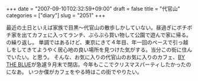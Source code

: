 +++
date = "2007-09-10T02:32:59+09:00"
draft = false
title = "代官山"
categories = ["diary"]
slug = "2051"
+++

最近の土日といえば家族で目黒～代官山の散歩しかしていない。昼過ぎにボチボチ家を出てカフェに入ってランチ、ぶらぶら買い物して公園で遊んで家に帰る。の繰り返し。
単調ではあるけど、東京にきて４年目、年一回のペースで引っ越しをしてきてようやく居心地の良い場所を見つけた気がする。当分この街に住んでいたい。と思う。
そんな、お気に入りの代官山のお気に入りのカフェ、<a href="http://www.by-the-blue.com/html_v1/index.html" target="_blank">BY THE BLUE</a>が急遽９月末で閉店。今年もここでクリスマスパーティしたかったのになあ。
いつか僕がカフェをやる時はこの街でやりたい。
